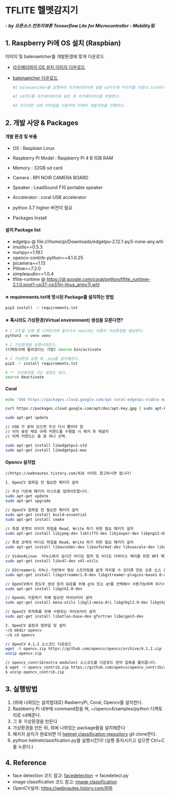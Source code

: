 # TFLITE 헬멧감지기

 ##### - by 오픈소스 컨트리뷰톤 Tensorflow Lite for Microcontroller - Mobility팀



## 1. Raspberry Pi에 OS 설치 (Raspbian)

이미지 및 balenaetcher를 개발환경에 맞게 다운로드

- [라즈베리파이 OS 설치 이미지 다운로드](https://www.raspberrypi.org/downloads/)

- [balenaetcher 다운로드](https://www.balena.io/etcher/)

  ```bash
  #1 balenaetcher를 실행하여 라즈베리파이에 넣을 sd카드에 이미지를 씌운다.(sd카드에 flash만 해주면 됨)

  #2 sd카드를 라즈베리파이에 넣은 후 라즈베리파이를 부팅한다.

  #3 라즈비안 내의 터미널을 사용하여 아래의 개발과정을 진행한다.
  ```

## 2. 개발 사양 & Packages

  #### 개발 환경 및 부품

  - OS : Raspbian Linux

  - Raspberry Pi Model : Raspberry Pi 4 B 1GB RAM

  - Memory : 32GB sd card

  - Camera : RPI NOIR CAMERA BOARD

  - Speaker : LeadSound F10 portable speaker

  - Accelerator : coral USB accelerator

  - python 3.7 higher 버전이 필요

  - Packages Install

  #### 설치 Package list

  - edgetpu @ file:///home/pi/Downloads/edgetpu-2.12.1-py3-none-any.whl
  - imutils==0.5.3
  - numpy==1.19.1
  - opencv-contrib-python==4.1.0.25
  - picamera==1.13
  - Pillow==7.2.0
  - simpleaudio==1.0.4
  - tflite-runtime @ https://dl.google.com/coral/python/tflite_runtime-2.1.0.post1-cp37-cp37m-linux_armv7l.whl   

  #### ※ requirements.txt에 명시된 Package를 설치하는 방법



  ```bash
  pip3 install -r requirements.txt
  ```





  #### ※ 혹시라도 가상환경(Virtual environment) 생성을 모른다면?

  ```bash
  # 1 코드를 실행 할 디렉토리에 들어가서 venv라는 이름의 가상환경을 생성한다.
  python3 -m venv venv

  # 2 가상환경을 실행시켜준다.
  (디렉토리에 들어갔다는 가정) source bin/activate

  # 3 가상환경 실행 후, pip를 설치해준다.
  pip3 -r install requirements.txt

  # ** 가상환경을 끄는 방법도 있다.
  source deactivate

  ```



  ####    Coral

  ```bash
  echo "deb https://packages.cloud.google.com/apt coral-edgetpu-stable main" | sudo tee /etc/apt/sources.list.d/coral-edgetpu.list

  curl https://packages.cloud.google.com/apt/doc/apt-key.gpg | sudo apt-key add -

  sudo apt-get update

  // USB 가 꽂혀 있으면 우선 다시 뽑아야 함
  // 이미 꽂힌 채로 아래 커맨드를 수행할 시 제거 후 재설치
  // 아래 커맨드는 둘 중 하나 선택.

  sudo apt-get install libedgetpu1-std
  sudo apt-get install libedgetpu1-max
  ```

  #### 		Opencv 설치법

  ```bash
  //https://webnautes.tistory.com/916 사이트 참고하시면 됩니다!

  1. OpenCV 컴파일 전 필요한 패키지 설치

  // 우선 기존에 패키치 리스트를 업데이트합니다.
  sudo apt-get update
  sudo apt-get upgrade

  // OpenCV 컴파일 전 필요한 패키지 설치
  sudo apt-get install build-essential
  sudo apt-get install cmake

  // 특정 포멧의 이미지 파일을 Read, Write 하기 위한 필요 패키지 설치
  sudo apt-get install libjpeg-dev libtiff5-dev libjasper-dev libpng12-dev

  // 특정 코덱의 비디오 파일을 Read, Write 하기 위한 필요 패키지 설치
  sudo apt-get install libavcodec-dev libavformat-dev libswscale-dev libxvidcore-dev libx264-dev libxine2-dev

  // Video4Linux  리눅스에서 실시간 비디오 캡처 및 비디오 디바이스 제어를 위한 API 패키지 설치
  sudo apt-get install libv4l-dev v4l-utils

  // GStreamer는 리눅스 기반에서 영상 스트리밍을 쉽게 처리할 수 있더록 만든 오픈 소스 프레임워크 이다.
  sudo apt-get install libgstreamer1.0-dev libgstreamer-plugins-base1.0-dev

  // OpenCV에서 윈도우 생성 등의 GUI를 위해 gtk 또는 qt를 선택해서 사용가능하며 여기서는 gtk2를 지정해준다.
  sudo apt-get install libgtk2.0-dev

  // OpenGL 지원하기 위해 필요한 라이브러리 설치
  sudo apt-get install mesa-utils libgl1-mesa-dri libgtkgl2.0-dev libgtkglext1-dev

  // OpenCV 최적화를 위해 사용되는 라이브러리 설치
  sudo apt-get install libatlas-base-dev gfortran libeigen3-dev

  2. OpenCV 설정과 컴파일 및 설치
  ~/$ mkdir opencv
  ~/$ cd opencv

  // OpenCV 4.1.2 소스코드 다운로드
  wget -O opencv.zip https://github.com/opencv/opencv/archive/4.1.2.zip
  unzip opencv.zip

  // opencv_contrib(extra modules) 소스코드를 다운로드 받아 압축을 풀어줍니다.
  $ wget -O opencv_contrib.zip https://github.com/opencv/opencv_contrib/archive/4.1.2.zip
  $ unzip opencv_contrib.zip

  ```



## 3. 실행방법

1. (위에 나와있는 설치법대로) RasberryPi, Coral, Opencv를 설치한다.
2. Rasbberry Pi 내부에 command창을 켜,  ~/opencv4/samples/python 디렉토리로 cd해준다.
3. 그 후 가상환경을 만든다
4. 가상환경을 만든 뒤, 위에 나와있는 package들을 설치해준다
5. 패키치 설치가 완료되면 이 [helmet classification repository](https://github.com/tinyml-mobility/helmetclassifcation)  git clone한다.
6. python helmetclassification.py를 실행시킨다! (실행 중지시키고 싶으면 Ctrl+C를 누른다.)



## 4. Reference

- face detection 코드 참고: [facedetection](https://github.com/opencv/opencv/tree/master/samples/python) -> facedetect.py
- image classification 코드 참고: [image classification](https://github.com/tensorflow/examples/tree/master/lite/examples/image_classification/raspberry_pi)
- OpenCV설치: https://webnautes.tistory.com/916
